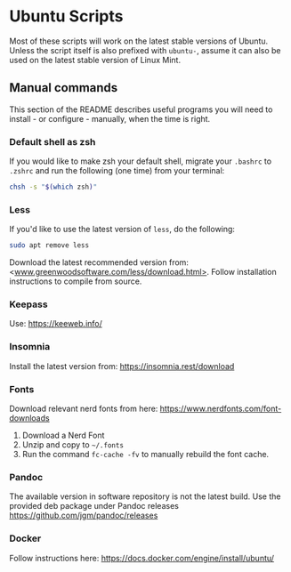 # Ubuntu Scripts

Most of these scripts will work on the latest stable versions of Ubuntu. Unless the script itself is also prefixed with `ubuntu-`, assume it can also be used on the latest stable version of Linux Mint.

## Manual commands

This section of the README describes useful programs you will need to install - or configure - manually, when the time is right.

### Default shell as zsh

If you would like to make zsh your default shell, migrate your `.bashrc` to `.zshrc` and run the following (one time) from your terminal:

```bash
chsh -s "$(which zsh)"
```

### Less

If you'd like to use the latest version of `less`, do the following:

```bash
sudo apt remove less
```

Download the latest recommended version from: <www.greenwoodsoftware.com/less/download.html>. Follow installation instructions to compile from source.

### Keepass

Use: <https://keeweb.info/>

### Insomnia

Install the latest version from: <https://insomnia.rest/download>

### Fonts

Download relevant nerd fonts from here: <https://www.nerdfonts.com/font-downloads>

1. Download a Nerd Font
2. Unzip and copy to `~/.fonts`
3. Run the command `fc-cache -fv` to manually rebuild the font cache.

### Pandoc

The available version in software repository is not the latest build. Use the provided deb package under Pandoc releases <https://github.com/jgm/pandoc/releases>

### Docker

Follow instructions here: <https://docs.docker.com/engine/install/ubuntu/>
